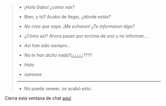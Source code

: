 > - *¡Hola Gabo! ¿cómo vas?*
>
> - Bien, y tú? Acabo de llegar, ¿dónde estás?
>
> - *No creo que vaya. ¡Me echaron! ¿Te informaron algo?*
>
> - ¿Cómo así? Ahora pasan por encima de uno y no informan... 
>
> - *Así han sido siempre...*
>
> - *No te han dicho nada?¡¿¿¿¿¿????*
>
> - *Hola*
>
> - *oyeeeee*
>
> ***
>
> - No puede seeeer, se acabó esto.
>
Cierra esta ventana de chat [aquí](pagina-cuatro-papa.md)
